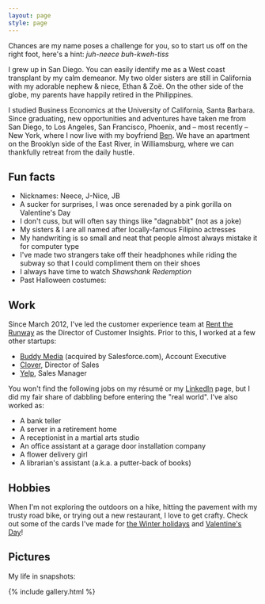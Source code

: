 ```yaml
---
layout: page
style: page
---
```


Chances are my name poses a challenge for you, so to start us off on the right foot, here's a hint: *juh-neece buh-kweh-tiss*

I grew up in San Diego. You can easily identify me as a West coast transplant by my calm demeanor.  My two older sisters are still in California with my adorable nephew & niece, Ethan & Zoë. On the other side of the globe, my parents have happily retired in the Philippines.

I studied Business Economics at the University of California, Santa Barbara. Since graduating, new opportunities and adventures have taken me from San Diego, to Los Angeles, San Francisco, Phoenix, and – most recently – New York, where I now live with my boyfriend [Ben](http://clarkbk.com). We have an apartment on the Brooklyn side of the East River, in Williamsburg, where we can thankfully retreat from the daily hustle.

## Fun facts

* Nicknames: Neece, J-Nice, JB
* A sucker for surprises, I was once serenaded by a pink gorilla on Valentine's Day
* I don't cuss, but will often say things like "dagnabbit" (not as a joke)
* My sisters & I are all named after locally-famous Filipino actresses
* My handwriting is so small and neat that people almost always mistake it for computer type
* I've made two strangers take off their headphones while riding the subway so that I could compliment them on their shoes
* I always have time to watch *Shawshank Redemption*
* Past Halloween costumes: <span id="halloween_costume" style="display:none">Michael Jackson</span>


## Work

Since March 2012, I've led the customer experience team at [Rent the Runway](https://www.renttherunway.com/) as the Director of Customer Insights. Prior to this, I worked at a few other startups:

* [Buddy Media](http://www.exacttarget.com/products/social-media-marketing/buddy-media) (acquired by Salesforce.com), Account Executive
* [Clover](https://www.clover.com/), Director of Sales
* [Yelp](http://www.yelp.com/nyc), Sales Manager

You won't find the following jobs on my résumé or my [LinkedIn](https://www.linkedin.com/in/jbacuetes
) page, but I did my fair share of dabbling before entering the "real world". I've also worked as:

* A bank teller
* A server in a retirement home
* A receptionist in a martial arts studio
* An office assistant at a garage door installation company
* A flower delivery girl
* A librarian's assistant (a.k.a. a putter-back of books)

## Hobbies

When I'm not exploring the outdoors on a hike, hitting the pavement with my trusty road bike, or trying out a new restaurant, I love to get crafty. Check out some of the cards I've made for [the Winter holidays](https://photos.google.com/album/AF1QipNh68-UT_PjEO8PAodeH7g_PKWGSBZsDS1ckrYi) and [Valentine's Day](https://photos.google.com/album/AF1QipO4jn7SCzXtLP8_HFx1EVKuEnTtaX0ubm2Klpnc)!

## Pictures

My life in snapshots:

{% include gallery.html %}
